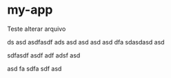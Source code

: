 # my-app

Teste alterar arquivo

 ds asd asdfasdf ads asd
 asd 
 asd asd
 dfa sdasdasd asd

sdfasdf asdf
 adf
  adsf
  asd

  asd
  fa
  sdfa
  sdf
  asd

